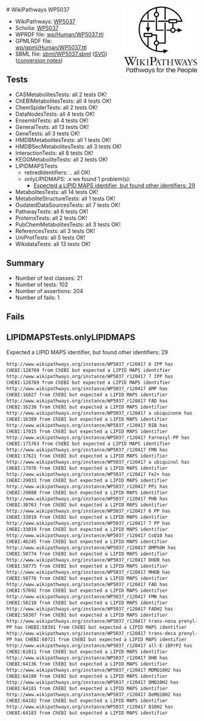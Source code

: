 <img style="float: right; width: 200px" src="../logo.png" />
# WikiPathways WP5037

* WikiPathways: [WP5037](https://identifiers.org/wikipathways:WP5037)
* Scholia: [WP5037](https://scholia.toolforge.org/wikipathways/WP5037)
* WPRDF file: [wp/Human/WP5037.ttl](../wp/Human/WP5037.ttl)
* GPMLRDF file: [wp/gpml/Human/WP5037.ttl](../wp/gpml/Human/WP5037.ttl)
* SBML file: [sbml/WP5037.sbml](../sbml/WP5037.sbml) ([SVG](../sbml/WP5037.svg)) ([conversion notes](../sbml/WP5037.txt))

## Tests
* CASMetabolitesTests: all 2 tests OK!
* ChEBIMetabolitesTests: all 4 tests OK!
* ChemSpiderTests: all 2 tests OK!
* DataNodesTests: all 4 tests OK!
* EnsemblTests: all 4 tests OK!
* GeneralTests: all 13 tests OK!
* GeneTests: all 3 tests OK!
* HMDBMetabolitesTests: all 1 tests OK!
* HMDBSecMetabolitesTests: all 3 tests OK!
* InteractionTests: all 8 tests OK!
* KEGGMetaboliteTests: all 2 tests OK!
* LIPIDMAPSTests
    * retiredIdentifiers: .. all OK!
    * onlyLIPIDMAPS: .x we found 1 problem(s):
        * [Expected a LIPID MAPS identifier, but found other identifiers: 29](#d0bfb6a0)
* MetabolitesTests: all 14 tests OK!
* MetaboliteStructureTests: all 1 tests OK!
* OudatedDataSourcesTests: all 7 tests OK!
* PathwayTests: all 6 tests OK!
* ProteinsTests: all 2 tests OK!
* PubChemMetabolitesTests: all 3 tests OK!
* ReferencesTests: all 3 tests OK!
* UniProtTests: all 5 tests OK!
* WikidataTests: all 13 tests OK!


## Summary

* Number of test classes: 21
* Number of tests: 102
* Number of assertions: 204
* Number of fails: 1

## Fails

<a name="d0bfb6a0" />

## LIPIDMAPSTests.onlyLIPIDMAPS

Expected a LIPID MAPS identifier, but found other identifiers: 29
```
http://www.wikipathways.org/instance/WP5037_r120417 6 IPP has CHEBI:128769 from ChEBI but expected a LIPID MAPS identifier
http://www.wikipathways.org/instance/WP5037_r120417 7 IPP has CHEBI:128769 from ChEBI but expected a LIPID MAPS identifier
http://www.wikipathways.org/instance/WP5037_r120417 AMP has CHEBI:16027 from ChEBI but expected a LIPID MAPS identifier
http://www.wikipathways.org/instance/WP5037_r120417 FAD has CHEBI:16238 from ChEBI but expected a LIPID MAPS identifier
http://www.wikipathways.org/instance/WP5037_r120417 a ubiquinone has CHEBI:16389 from ChEBI but expected a LIPID MAPS identifier
http://www.wikipathways.org/instance/WP5037_r120417 RIB has CHEBI:17015 from ChEBI but expected a LIPID MAPS identifier
http://www.wikipathways.org/instance/WP5037_r120417 Farnesyl-PP has CHEBI:175763 from ChEBI but expected a LIPID MAPS identifier
http://www.wikipathways.org/instance/WP5037_r120417 FMN has CHEBI:17621 from ChEBI but expected a LIPID MAPS identifier
http://www.wikipathways.org/instance/WP5037_r120417 a ubiquinol has CHEBI:17976 from ChEBI but expected a LIPID MAPS identifier
http://www.wikipathways.org/instance/WP5037_r120417 Fe2+ has CHEBI:29033 from ChEBI but expected a LIPID MAPS identifier
http://www.wikipathways.org/instance/WP5037_r120417 PPi has CHEBI:29888 from ChEBI but expected a LIPID MAPS identifier
http://www.wikipathways.org/instance/WP5037_r120417 PHB has CHEBI:30763 from ChEBI but expected a LIPID MAPS identifier
http://www.wikipathways.org/instance/WP5037_r120417 6 PP has CHEBI:33019 from ChEBI but expected a LIPID MAPS identifier
http://www.wikipathways.org/instance/WP5037_r120417 7 PP has CHEBI:33019 from ChEBI but expected a LIPID MAPS identifier
http://www.wikipathways.org/instance/WP5037_r120417 CoQ10 has CHEBI:46245 from ChEBI but expected a LIPID MAPS identifier
http://www.wikipathways.org/instance/WP5037_r120417 DMPhOH has CHEBI:50774 from ChEBI but expected a LIPID MAPS identifier
http://www.wikipathways.org/instance/WP5037_r120417 DHDB has CHEBI:50775 from ChEBI but expected a LIPID MAPS identifier
http://www.wikipathways.org/instance/WP5037_r120417 MHDB has CHEBI:50776 from ChEBI but expected a LIPID MAPS identifier
http://www.wikipathways.org/instance/WP5037_r120417 FAD has CHEBI:57692 from ChEBI but expected a LIPID MAPS identifier
http://www.wikipathways.org/instance/WP5037_r120417 FMN has CHEBI:58210 from ChEBI but expected a LIPID MAPS identifier
http://www.wikipathways.org/instance/WP5037_r120417 FADH2 has CHEBI:58307 from ChEBI but expected a LIPID MAPS identifier
http://www.wikipathways.org/instance/WP5037_r120417 trans-nona prenyl-PP has CHEBI:58391 from ChEBI but expected a LIPID MAPS identifier
http://www.wikipathways.org/instance/WP5037_r120417 trans-deca prenyl-PP has CHEBI:60721 from ChEBI but expected a LIPID MAPS identifier
http://www.wikipathways.org/instance/WP5037_r120417 all-E-10PrP2 has CHEBI:61011 from ChEBI but expected a LIPID MAPS identifier
http://www.wikipathways.org/instance/WP5037_r120417 DHB has CHEBI:64136 from ChEBI but expected a LIPID MAPS identifier
http://www.wikipathways.org/instance/WP5037_r120417 MDMQ10H2 has CHEBI:64180 from ChEBI but expected a LIPID MAPS identifier
http://www.wikipathways.org/instance/WP5037_r120417 DMQ10H2 has CHEBI:64181 from ChEBI but expected a LIPID MAPS identifier
http://www.wikipathways.org/instance/WP5037_r120417 DeMQ10H2 has CHEBI:64182 from ChEBI but expected a LIPID MAPS identifier
http://www.wikipathways.org/instance/WP5037_r120417 Q10H2 has CHEBI:64183 from ChEBI but expected a LIPID MAPS identifier
```

